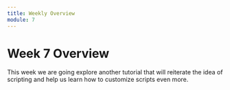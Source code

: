 ```yaml
---
title: Weekly Overview
module: 7
---
```


# Week 7 Overview <br />

This week we are going explore another tutorial that will reiterate the idea of scripting and help us learn how to customize scripts even more.

